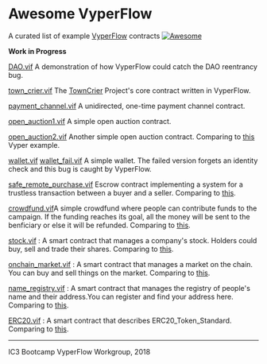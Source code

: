 # Awesome VyperFlow

A curated list of example [VyperFlow](https://github.com/Neroysq/VyperFlow) contracts [![Awesome](https://awesome.re/badge.svg)](https://awesome.re)

**Work in Progress**

[DAO.vif](DAO.vif) A demonstration of how VyperFlow could catch the DAO reentrancy bug.

[town_crier.vif](town_crier.vif) The [TownCrier](http://www.town-crier.org/) Project's core contract written in VyperFlow.

[payment_channel.vif](payment_channel.vif) A unidirected, one-time payment channel contract.

[open_auction1.vif](open_auction1.vif) A simple open auction contract.

[open_auction2.vif](open_auction2.vif) Another simple open auction contract. Comparing to [this](https://vyper.readthedocs.io/en/latest/vyper-by-example.html#simple-open-auction) Vyper example.

[wallet.vif](wallet.vif) [wallet_fail.vif](wallet_fail.vif) A simple wallet. The failed version forgets an identity check and this bug is caught by VyperFlow.

[safe_remote_purchase.vif](safe_remote_purchase.vif) Escrow contract implementing a system for a trustless transaction between a buyer and a seller. Comparing to [this](https://vyper.readthedocs.io/en/latest/vyper-by-example.html#safe-remote-purchases).

[crowdfund.vif](crowdfund.vif)A simple crowdfund where people can contribute funds to the campaign. If the funding reaches its goal, all the money will be sent to the benficiary or else it will be refunded. Comparing to [this](https://vyper.readthedocs.io/en/latest/vyper-by-example.html#crowdfund).

[stock.vif](stock.vif) : A smart contract that manages a company's stock. Holders could buy, sell and trade their shares. Comparing to [this](https://vyper.readthedocs.io/en/latest/vyper-by-example.html#company-stock).

[onchain_market.vif](onchain_market.vif) : A smart contract that manages a market on the chain. You can buy and sell things on the market. Comparing to [this](https://gist.github.com/SongChujun/7a09ba218445af1b6cb8aff4dc665cac).

[name_registry.vif](name_registry.vif) : A smart contract that manages the registry of people's name and their address.You can register and find your address here. Comparing to [this](https://github.com/ethereum/vyper/blob/master/examples/name_registry.vy).

[ERC20.vif](ERC20.vif) : A smart contract that describes ERC20_Token_Standard. Comparing to [this](https://github.com/ethereum/vyper/blob/master/examples/tokens/ERC20.vy).


---

IC3 Bootcamp VyperFlow Workgroup, 2018
